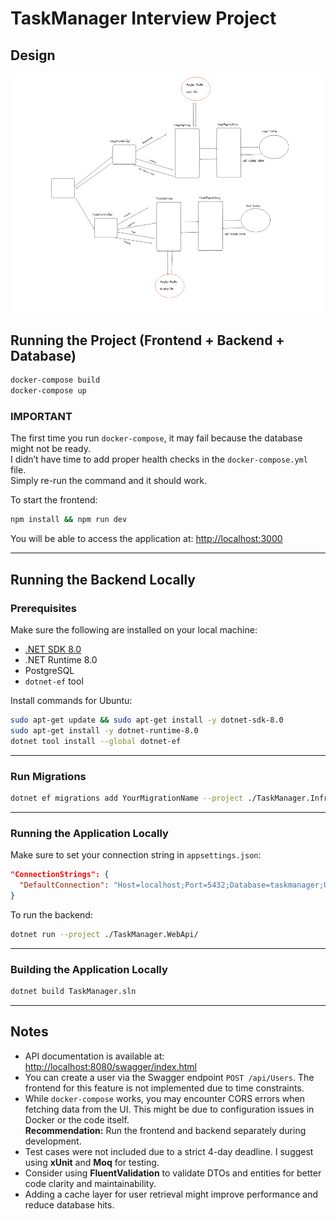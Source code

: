 # TaskManager Interview Project

## Design

![Design](./img.png)

## Running the Project (Frontend + Backend + Database)

```bash
docker-compose build
docker-compose up
```

### IMPORTANT

The first time you run `docker-compose`, it may fail because the database might not be ready.  
I didn’t have time to add proper health checks in the `docker-compose.yml` file.  
Simply re-run the command and it should work.

To start the frontend:

```bash
npm install && npm run dev
```

You will be able to access the application at: [http://localhost:3000](http://localhost:3000)

---

## Running the Backend Locally

### Prerequisites

Make sure the following are installed on your local machine:

- [.NET SDK 8.0](https://dotnet.microsoft.com/en-us/download)
- .NET Runtime 8.0
- PostgreSQL
- `dotnet-ef` tool

Install commands for Ubuntu:

```bash
sudo apt-get update && sudo apt-get install -y dotnet-sdk-8.0
sudo apt-get install -y dotnet-runtime-8.0
dotnet tool install --global dotnet-ef
```

---

### Run Migrations

```bash
dotnet ef migrations add YourMigrationName --project ./TaskManager.Infrastructure --startup-project ./TaskManager.WebApi
```

---

### Running the Application Locally

Make sure to set your connection string in `appsettings.json`:

```json
"ConnectionStrings": {
  "DefaultConnection": "Host=localhost;Port=5432;Database=taskmanager;Username=postgres;Password=postgres"
}
```

To run the backend:

```bash
dotnet run --project ./TaskManager.WebApi/
```

---

### Building the Application Locally

```bash
dotnet build TaskManager.sln
```

---

## Notes

- API documentation is available at: [http://localhost:8080/swagger/index.html](http://localhost:8080/swagger/index.html)
- You can create a user via the Swagger endpoint `POST /api/Users`. The frontend for this feature is not implemented due to time constraints.
- While `docker-compose` works, you may encounter CORS errors when fetching data from the UI. This might be due to configuration issues in Docker or the code itself.  
  **Recommendation:** Run the frontend and backend separately during development.
- Test cases were not included due to a strict 4-day deadline. I suggest using **xUnit** and **Moq** for testing.
- Consider using **FluentValidation** to validate DTOs and entities for better code clarity and maintainability.
- Adding a cache layer for user retrieval might improve performance and reduce database hits.